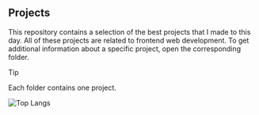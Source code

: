 ## Projects
This repository contains a selection of the best projects that I made to this day. All of these projects are related to frontend web development. To get additional information about a specific project, open the corresponding folder.
> [!TIP]
> Each folder contains one project.

![Top Langs](https://github-readme-stats-git-masterrstaa-rickstaa.vercel.app/api/top-langs/?username=radoleon&theme=github_dark_dimmed&langs_count=6)
